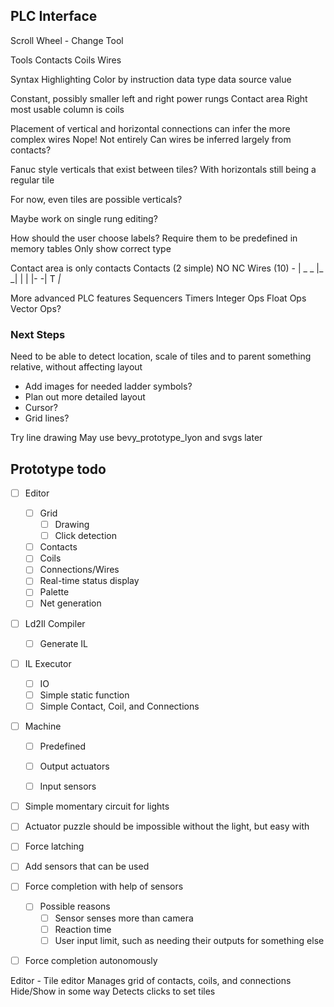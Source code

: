 ## PLC Interface

Scroll Wheel - Change Tool

Tools
  Contacts
  Coils
  Wires

Syntax Highlighting
  Color by
    instruction
    data type
    data source
    value

Constant, possibly smaller left and right power rungs
Contact area
Right most usable column is coils

Placement of vertical and horizontal connections can infer the more complex wires
  Nope! Not entirely
  Can wires be inferred largely from contacts?

Fanuc style verticals that exist between tiles?
  With horizontals still being a regular tile

For now, even tiles are possible verticals?

Maybe work on single rung editing?

How should the user choose labels?
  Require them to be predefined in memory tables
  Only show correct type


Contact area is only contacts
  Contacts (2 simple)
    NO
    NC
  Wires (10)
    - |    _ _
    |_ _| |   |
    |- -| T _|_

More advanced PLC features
  Sequencers
  Timers
  Integer Ops
  Float Ops
  Vector Ops?

### Next Steps

Need to be able to detect location, scale of tiles
  and to parent something relative, without affecting layout

- Add images for needed ladder symbols?
- Plan out more detailed layout
- Cursor?
- Grid lines?

Try line drawing
May use bevy_prototype_lyon and svgs later


## Prototype todo
- [ ] Editor
  - [ ] Grid
    - [ ] Drawing
    - [ ] Click detection
  - [ ] Contacts
  - [ ] Coils
  - [ ] Connections/Wires
  - [ ] Real-time status display
  - [ ] Palette
  - [ ] Net generation
- [ ] Ld2Il Compiler
  - [ ] Generate IL
- [ ] IL Executor
  - [ ] IO
  - [ ] Simple static function
  - [ ] Simple Contact, Coil, and Connections
- [ ] Machine
  - [ ] Predefined
  - [ ] Output actuators
  - [ ] Input sensors




- [ ] Simple momentary circuit for lights
- [ ] Actuator puzzle should be impossible without the light, but easy with

- [ ] Force latching
- [ ] Add sensors that can be used

- [ ] Force completion with help of sensors
  - [ ] Possible reasons
    - [ ] Sensor senses more than camera
    - [ ] Reaction time
    - [ ] User input limit, such as needing their outputs for something else
- [ ] Force completion autonomously




Editor - Tile editor
  Manages grid of contacts, coils, and connections
  Hide/Show in some way
  Detects clicks to set tiles
